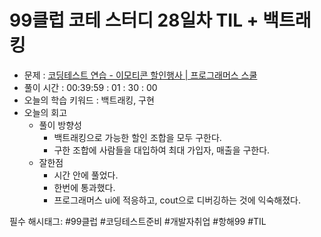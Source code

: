 # **99클럽 코테 스터디 28일차 TIL + 백트래킹**

- 문제 : [코딩테스트 연습 - 이모티콘 할인행사 | 프로그래머스 스쿨](https://school.programmers.co.kr/learn/courses/30/lessons/150368)
- 풀이 시간 : 00:39:59 : 01 : 30 : 00
- 오늘의 학습 키워드 : 백트래킹, 구현
- 오늘의 회고
    - 풀이 방향성
        - 백트래킹으로 가능한 할인 조합을 모두 구한다.
        - 구한 조합에 사람들을 대입하여 최대 가입자, 매출을 구한다.
    - 잘한점
        - 시간 안에 풀었다.
        - 한번에 통과했다.
        - 프로그래머스 ui에 적응하고, cout으로 디버깅하는 것에 익숙해졌다.

필수 해시태그: #99클럽 #코딩테스트준비 #개발자취업 #항해99 #TIL
